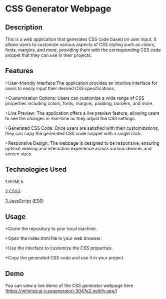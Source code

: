# CSS Generator Webpage

## Description
This is a web application that generates CSS code based on user input. It allows users to customize various aspects of CSS styling such as colors, fonts, margins, and more, providing them with the corresponding CSS code snippet that they can use in their projects.

## Features
+User-friendly Interface:The application provides an intuitive interface for users to easily input their desired CSS specifications.

+Customization Options: Users can customize a wide range of CSS properties including colors, fonts, margins, padding, borders, and more.

+Live Preview: The application offers a live preview feature, allowing users to see the changes in real-time as they adjust the CSS settings.

+Generated CSS Code: Once users are satisfied with their customizations, they can copy the generated CSS code snippet with a single click.

+Responsive Design: The webpage is designed to be responsive, ensuring optimal viewing and interaction experience across various devices and screen sizes

## Technologies Used

1.HTML5

2.CSS3

3.JavaScript (ES6)

## Usage

+Clone the repository to your local machine.

+Open the index.html file in your web browser.

+Use the interface to customize the CSS properties.

+Copy the generated CSS code and use it in your project.

## Demo

You can view a live demo of the CSS generator webpage here (https://whimsical-jcssgeneratori-3047e2.netlify.app/)

